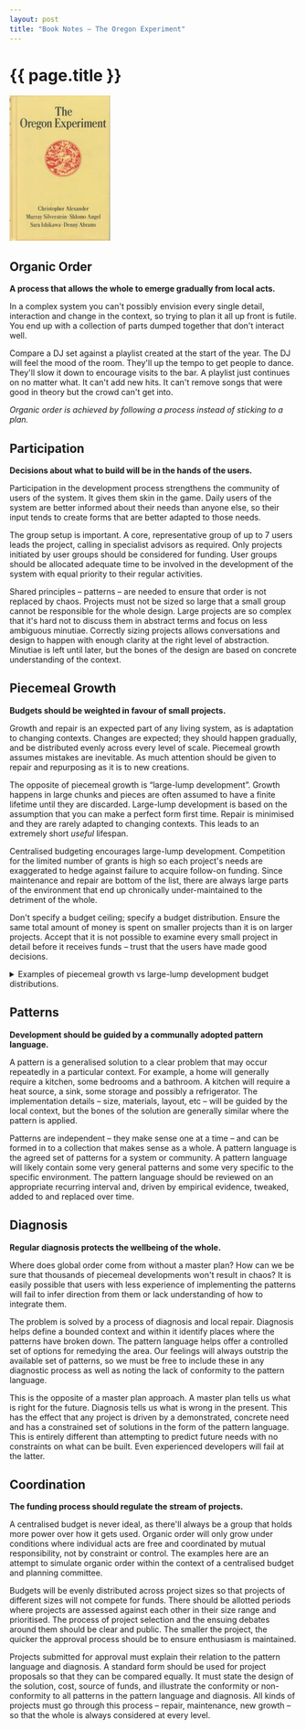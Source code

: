 ```yaml
---
layout: post
title: "Book Notes – The Oregon Experiment"
---
```


# {{ page.title }}

![The Oregon Experiment](/images/posts/the-oregon-experiment.jpg)

## Organic Order

**A process that allows the whole to emerge gradually from local acts.**

In a complex system you can't possibly envision every single detail, interaction and change in the context, so trying to plan it all up front is futile. You end up with a collection of parts dumped together that don't interact well.

Compare a DJ set against a playlist created at the start of the year. The DJ will feel the mood of the room. They'll up the tempo to get people to dance. They'll slow it down to encourage visits to the bar. A playlist just continues on no matter what. It can't add new hits. It can't remove songs that were good in theory but the crowd can't get into.

_Organic order is achieved by following a process instead of sticking to a plan._

## Participation

**Decisions about what to build will be in the hands of the users.**

Participation in the development process strengthens the community of users of the system. It gives them skin in the game. Daily users of the system are better informed about their needs than anyone else, so their input tends to create forms that are better adapted to those needs.

The group setup is important. A core, representative group of up to 7 users leads the project, calling in specialist advisors as required. Only projects initiated by user groups should be considered for funding. User groups should be allocated adequate time to be involved in the development of the system with equal priority to their regular activities.

Shared principles – patterns – are needed to ensure that order is not replaced by chaos. Projects must not be sized so large that a small group cannot be responsible for the whole design. Large projects are so complex that it's hard not to discuss them in abstract terms and focus on less ambiguous minutiae. Correctly sizing projects allows conversations and design to happen with enough clarity at the right level of abstraction. Minutiae is left until later, but the bones of the design are based on concrete understanding of the context.

## Piecemeal Growth

**Budgets should be weighted in favour of small projects.**

Growth and repair is an expected part of any living system, as is adaptation to changing contexts. Changes are expected; they should happen gradually, and be distributed evenly across every level of scale. Piecemeal growth assumes mistakes are inevitable. As much attention should be given to repair and repurposing as it is to new creations.

The opposite of piecemeal growth is “large-lump development”. Growth happens in large chunks and pieces are often assumed to have a finite lifetime until they are discarded. Large-lump development is based on the assumption that you can make a perfect form first time. Repair is minimised and they are rarely adapted to changing contexts. This leads to an extremely short _useful_ lifespan.

Centralised budgeting encourages large-lump development. Competition for the limited number of grants is high so each project's needs are exaggerated to hedge against failure to acquire follow-on funding. Since maintenance and repair are bottom of the list,  there are always large parts of the environment that end up chronically under-maintained to the detriment of the whole.

Don't specify a budget ceiling; specify a budget distribution. Ensure the same total amount of money is spent on smaller projects than it is on larger projects. Accept that it is not possible to examine every small project in detail before it receives funds – trust that the users have made good decisions.

<details>
  <summary>Examples of piecemeal growth vs large-lump development budget distributions.</summary>
  <img src="/images/posts/piecemeal-growth-vs-large-lump-development-budget-distribution.jpg" alt="Piecemeal growth vs large-lump development budget distribution" />
</details>

## Patterns

**Development should be guided by a communally adopted pattern language.**

A pattern is a generalised solution to a clear problem that may occur repeatedly in a particular context. For example, a home will generally require a kitchen, some bedrooms and a bathroom. A kitchen will require a heat source, a sink, some storage and possibly a refrigerator. The implementation details – size, materials, layout, etc – will be guided by the local context, but the bones of the solution are generally similar where the pattern is applied.

Patterns are independent – they make sense one at a time – and can be formed in to a collection that makes sense as a whole. A pattern language is the agreed set of patterns for a system or community. A pattern language will likely contain some very general patterns and some very specific to the specific environment. The pattern language should be reviewed on an appropriate recurring interval and, driven by empirical evidence, tweaked, added to and replaced over time.

## Diagnosis

**Regular diagnosis protects the wellbeing of the whole.**

Where does global order come from without a master plan? How can we be sure that thousands of piecemeal developments won't result in chaos? It is easily possible that users with less experience of implementing the patterns will fail to infer direction from them or lack understanding of how to integrate them.

The problem is solved by a process of diagnosis and local repair. Diagnosis helps define a bounded context and within it identify places where the patterns have broken down. The pattern language helps offer a controlled set of options for remedying the area. Our feelings will always outstrip the available set of patterns, so we must be free to include these in any diagnostic process as well as noting the lack of conformity to the pattern language.

This is the opposite of a master plan approach. A master plan tells us what is right for the future. Diagnosis tells us what is wrong in the present. This has the effect that any project is driven by a demonstrated, concrete need and has a constrained set of solutions in the form of the pattern language. This is entirely different than attempting to predict future needs with no constraints on what can be built. Even experienced developers will fail at the latter.

## Coordination

**The funding process should regulate the stream of projects.**

A centralised budget is never ideal, as there'll always be a group that holds more power over how it gets used. Organic order will only grow under conditions where individual acts are free and coordinated by mutual responsibility, not by constraint or control. The examples here are an attempt to simulate organic order within the context of a centralised budget and planning committee.

Budgets will be evenly distributed across project sizes so that projects of different sizes will not compete for funds. There should be allotted periods where projects are assessed against each other in their size range and prioritised. The process of project selection and the ensuing debates around them should be clear and public. The smaller the project, the quicker the approval process should be to ensure enthusiasm is maintained.

Projects submitted for approval must explain their relation to the pattern language and diagnosis. A standard form should be used for project proposals so that they can be compared equally. It must state the design of the solution, cost, source of funds, and illustrate the conformity or non-conformity to all patterns in the pattern language and diagnosis. All kinds of projects must go through this process – repair, maintenance, new growth – so that the whole is always considered at every level.
